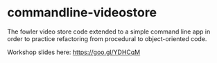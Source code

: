 # commandline-videostore
The fowler video store code extended 
to a simple command line app in order 
to practice refactoring from procedural
to object-oriented code.

Workshop slides here:
https://goo.gl/YDHCqM

